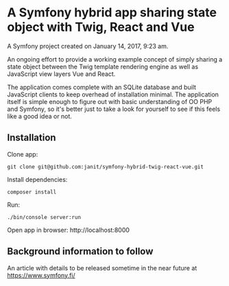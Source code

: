 A Symfony hybrid app sharing state object with Twig, React and Vue
==========

A Symfony project created on January 14, 2017, 9:23 am.

An ongoing effort to provide a working  example concept of simply
sharing a state object between the Twig template rendering engine
as well as JavaScript view layers Vue and React.

The application comes complete with an SQLite database and built
JavaScript clients to keep overhead of installation minimal. The
application itself is simple enough to figure out with basic
understanding of OO PHP and Symfony, so it's better just to take
a look for yourself to see if this feels like a good idea or not.

## Installation

Clone app:

```
git clone git@github.com:janit/symfony-hybrid-twig-react-vue.git
```

Install dependencies:

```
composer install
```

Run:

```
./bin/console server:run
```

Open app in browser: http://localhost:8000

## Background information to follow


An article with details to be released sometime in the near future
at https://www.symfony.fi/